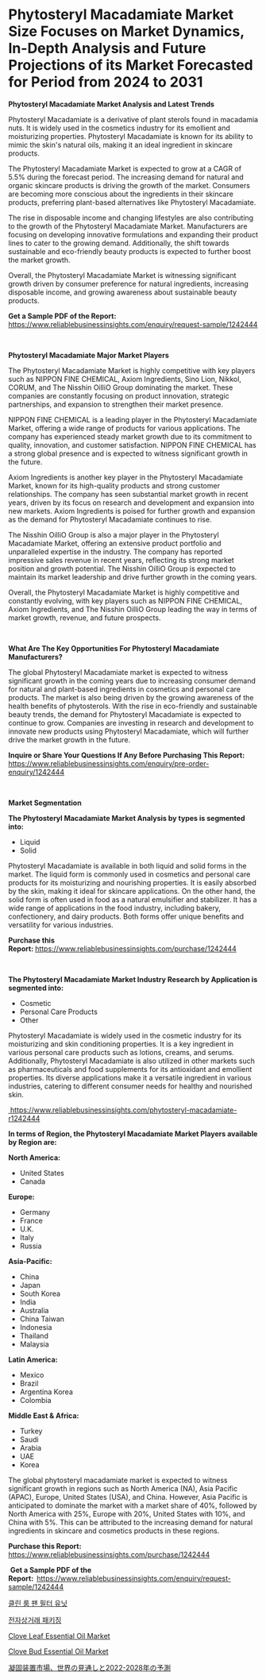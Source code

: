 <p><h1>Phytosteryl Macadamiate Market Size Focuses on Market Dynamics, In-Depth Analysis and Future Projections of its Market Forecasted for Period from 2024 to 2031</h1></p><p><strong>Phytosteryl Macadamiate Market Analysis and Latest Trends</strong></p>
<p><p>Phytosteryl Macadamiate is a derivative of plant sterols found in macadamia nuts. It is widely used in the cosmetics industry for its emollient and moisturizing properties. Phytosteryl Macadamiate is known for its ability to mimic the skin's natural oils, making it an ideal ingredient in skincare products.</p><p>The Phytosteryl Macadamiate Market is expected to grow at a CAGR of 5.5% during the forecast period. The increasing demand for natural and organic skincare products is driving the growth of the market. Consumers are becoming more conscious about the ingredients in their skincare products, preferring plant-based alternatives like Phytosteryl Macadamiate.</p><p>The rise in disposable income and changing lifestyles are also contributing to the growth of the Phytosteryl Macadamiate Market. Manufacturers are focusing on developing innovative formulations and expanding their product lines to cater to the growing demand. Additionally, the shift towards sustainable and eco-friendly beauty products is expected to further boost the market growth.</p><p>Overall, the Phytosteryl Macadamiate Market is witnessing significant growth driven by consumer preference for natural ingredients, increasing disposable income, and growing awareness about sustainable beauty products.</p></p>
<p><strong>Get a Sample PDF of the Report:&nbsp;</strong> <a href="https://www.reliablebusinessinsights.com/enquiry/request-sample/1242444">https://www.reliablebusinessinsights.com/enquiry/request-sample/1242444</a></p>
<p>&nbsp;</p>
<p><strong>Phytosteryl Macadamiate Major Market Players</strong></p>
<p><p>The Phytosteryl Macadamiate Market is highly competitive with key players such as NIPPON FINE CHEMICAL, Axiom Ingredients, Sino Lion, Nikkol, CORUM, and The Nisshin OilliO Group dominating the market. These companies are constantly focusing on product innovation, strategic partnerships, and expansion to strengthen their market presence.</p><p>NIPPON FINE CHEMICAL is a leading player in the Phytosteryl Macadamiate Market, offering a wide range of products for various applications. The company has experienced steady market growth due to its commitment to quality, innovation, and customer satisfaction. NIPPON FINE CHEMICAL has a strong global presence and is expected to witness significant growth in the future.</p><p>Axiom Ingredients is another key player in the Phytosteryl Macadamiate Market, known for its high-quality products and strong customer relationships. The company has seen substantial market growth in recent years, driven by its focus on research and development and expansion into new markets. Axiom Ingredients is poised for further growth and expansion as the demand for Phytosteryl Macadamiate continues to rise.</p><p>The Nisshin OilliO Group is also a major player in the Phytosteryl Macadamiate Market, offering an extensive product portfolio and unparalleled expertise in the industry. The company has reported impressive sales revenue in recent years, reflecting its strong market position and growth potential. The Nisshin OilliO Group is expected to maintain its market leadership and drive further growth in the coming years.</p><p>Overall, the Phytosteryl Macadamiate Market is highly competitive and constantly evolving, with key players such as NIPPON FINE CHEMICAL, Axiom Ingredients, and The Nisshin OilliO Group leading the way in terms of market growth, revenue, and future prospects.</p></p>
<p>&nbsp;</p>
<p><strong>What Are The Key Opportunities For Phytosteryl Macadamiate Manufacturers?</strong></p>
<p><p>The global Phytosteryl Macadamiate market is expected to witness significant growth in the coming years due to increasing consumer demand for natural and plant-based ingredients in cosmetics and personal care products. The market is also being driven by the growing awareness of the health benefits of phytosterols. With the rise in eco-friendly and sustainable beauty trends, the demand for Phytosteryl Macadamiate is expected to continue to grow. Companies are investing in research and development to innovate new products using Phytosteryl Macadamiate, which will further drive the market growth in the future.</p></p>
<p><strong>Inquire or Share Your Questions If Any Before Purchasing This Report:</strong> <a href="https://www.reliablebusinessinsights.com/enquiry/pre-order-enquiry/1242444">https://www.reliablebusinessinsights.com/enquiry/pre-order-enquiry/1242444</a></p>
<p>&nbsp;</p>
<p><strong>Market Segmentation</strong></p>
<p><strong>The Phytosteryl Macadamiate Market Analysis by types is segmented into:</strong></p>
<p><ul><li>Liquid</li><li>Solid</li></ul></p>
<p><p>Phytosteryl Macadamiate is available in both liquid and solid forms in the market. The liquid form is commonly used in cosmetics and personal care products for its moisturizing and nourishing properties. It is easily absorbed by the skin, making it ideal for skincare applications. On the other hand, the solid form is often used in food as a natural emulsifier and stabilizer. It has a wide range of applications in the food industry, including bakery, confectionery, and dairy products. Both forms offer unique benefits and versatility for various industries.</p></p>
<p><strong>Purchase this Report:&nbsp;</strong><a href="https://www.reliablebusinessinsights.com/purchase/1242444">https://www.reliablebusinessinsights.com/purchase/1242444</a></p>
<p>&nbsp;</p>
<p><strong>The Phytosteryl Macadamiate Market Industry Research by Application is segmented into:</strong></p>
<p><ul><li>Cosmetic</li><li>Personal Care Products</li><li>Other</li></ul></p>
<p><p>Phytosteryl Macadamiate is widely used in the cosmetic industry for its moisturizing and skin conditioning properties. It is a key ingredient in various personal care products such as lotions, creams, and serums. Additionally, Phytosteryl Macadamiate is also utilized in other markets such as pharmaceuticals and food supplements for its antioxidant and emollient properties. Its diverse applications make it a versatile ingredient in various industries, catering to different consumer needs for healthy and nourished skin.</p></p>
<p><a href="https://www.reliablebusinessinsights.com/phytosteryl-macadamiate-r1242444">&nbsp;https://www.reliablebusinessinsights.com/phytosteryl-macadamiate-r1242444</a></p>
<p><strong>In terms of Region, the Phytosteryl Macadamiate Market Players available by Region are:</strong></p>
<p>
    <p> <strong> North America: </strong>
        <ul>
            <li>United States</li>
            <li>Canada</li>
        </ul>
        </p> 
    <p> <strong> Europe: </strong>
        <ul>
            <li>Germany</li>
            <li>France</li>
            <li>U.K.</li>
            <li>Italy</li>
            <li>Russia</li>
        </ul>
        </p> 
    <p> <strong> Asia-Pacific: </strong>
        <ul>
            <li>China</li>
            <li>Japan</li>
            <li>South Korea</li>
            <li>India</li>
            <li>Australia</li>
            <li>China Taiwan</li>
            <li>Indonesia</li>
            <li>Thailand</li>
            <li>Malaysia</li>
        </ul>
        </p> 
    <p> <strong> Latin America: </strong>
        <ul>
            <li>Mexico</li>
            <li>Brazil</li>
            <li>Argentina Korea</li>
            <li>Colombia</li>
        </ul>
        </p> 
    <p> <strong> Middle East & Africa: </strong>
        <ul>
            <li>Turkey</li>
            <li>Saudi</li>
            <li>Arabia</li>
            <li>UAE</li>
            <li>Korea</li>
        </ul>
    </p>
    </p>
<p><p>The global phytosteryl macadamiate market is expected to witness significant growth in regions such as North America (NA), Asia Pacific (APAC), Europe, United States (USA), and China. However, Asia Pacific is anticipated to dominate the market with a market share of 40%, followed by North America with 25%, Europe with 20%, United States with 10%, and China with 5%. This can be attributed to the increasing demand for natural ingredients in skincare and cosmetics products in these regions.</p></p>
<p><strong>Purchase this Report: </strong><a href="https://www.reliablebusinessinsights.com/purchase/1242444">https://www.reliablebusinessinsights.com/purchase/1242444</a></p>
<p>&nbsp;<strong>Get a Sample PDF of the Report:&nbsp;&nbsp;</strong><a href="https://www.reliablebusinessinsights.com/enquiry/request-sample/1242444">https://www.reliablebusinessinsights.com/enquiry/request-sample/1242444</a></p>
<p><strong></strong></p>
<p><p><a href="https://medium.com/@ronnyreilly2022/%EC%B2%AD%EC%A0%95%EC%8B%A4-%ED%8C%AC-%ED%95%84%ED%84%B0-%EC%9C%A0%EB%8B%9B-%EC%8B%9C%EC%9E%A5%EC%97%90-%EB%8C%80%ED%95%9C-%EC%8B%AC%EC%B8%B5-%EC%A1%B0%EC%82%AC-%EB%8F%99%ED%96%A5-%EC%8B%9C%EC%9E%A5-%EC%84%B8%EB%B6%84%ED%99%94-%EB%B0%8F-%EA%B2%BD%EC%9F%81-%EB%B6%84%EC%84%9D-e6c49877cee1">클린 룸 팬 필터 유닛</a></p><p><a href="https://medium.com/@ronnyreilly2022/2024%EB%85%84%EB%B6%80%ED%84%B0-2031%EB%85%84%EA%B9%8C%EC%A7%80%EC%9D%98-%EC%A0%84%EC%9E%90-%EC%83%81%EA%B1%B0%EB%9E%98-%ED%8F%AC%EC%9E%A5-%EC%8B%9C%EC%9E%A5-%EC%A0%90%EC%9C%A0%EC%9C%A8-%EB%B0%8F-%EA%B2%BD%EC%9F%81-%ED%99%98%EA%B2%BD%EC%97%90-%EB%8C%80%ED%95%9C-%ED%86%B5%EC%B0%B0%EB%A0%A5-a4848297f684">전자상거래 패키징</a></p><p><a href="https://github.com/arionmp/Market-Research-Report-List-3/blob/main/clove-leaf-essential-oil-market.md">Clove Leaf Essential Oil Market</a></p><p><a href="https://github.com/SheilaBruen2023/Market-Research-Report-List-1/blob/main/clove-bud-essential-oil-market.md">Clove Bud Essential Oil Market</a></p><p><a href="https://medium.com/@hrhzhypq19/%E4%B8%96%E7%95%8C%E7%9A%84%E3%81%AA%E5%87%9D%E5%9B%BA%E6%A9%9F%E5%99%A8%E5%B8%82%E5%A0%B4-%E3%82%B0%E3%83%AD%E3%83%BC%E3%83%90%E3%83%AB%E3%81%AA%E8%A6%8B%E9%80%9A%E3%81%97%E3%81%A82022%E5%B9%B4%E3%81%8B%E3%82%892028%E5%B9%B4%E3%81%BE%E3%81%A7%E3%81%AE%E4%BA%88%E6%B8%AC-2024%E5%B9%B4%E3%81%8B%E3%82%892031%E5%B9%B4%E3%81%BE%E3%81%A7%E3%81%AE%E5%B8%82%E5%A0%B4%E6%A9%9F%E4%BC%9A%E3%81%A8%E4%BA%88%E6%B8%AC-16690981c42f">凝固装置市場、世界の見通しと2022-2028年の予測</a></p></p>